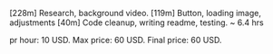 [228m] Research, background video.
[119m] Button, loading image, adjustments
[40m]  Code cleanup, writing readme, testing.
~ 6.4 hrs

pr hour:     10 USD.
Max price:   60 USD.
Final price: 60 USD.